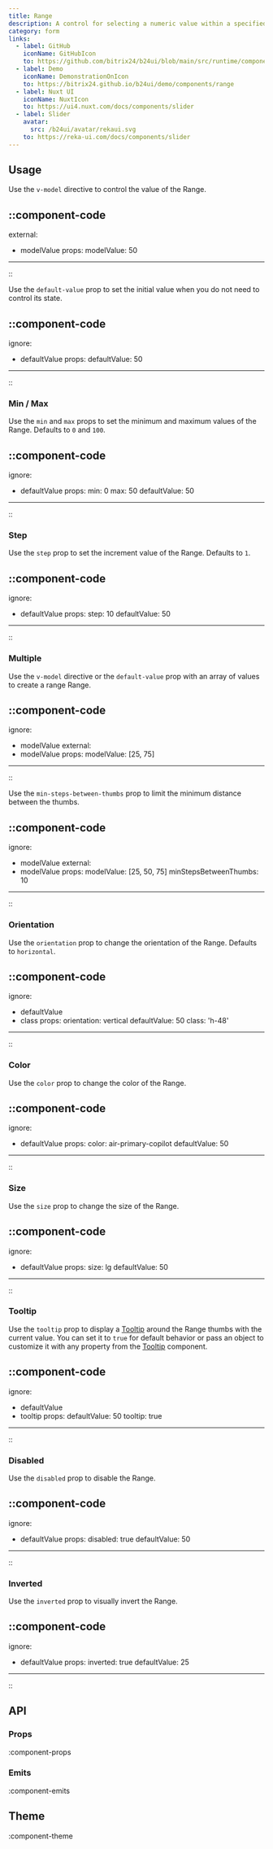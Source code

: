 ```yaml
---
title: Range
description: A control for selecting a numeric value within a specified range.
category: form
links:
  - label: GitHub
    iconName: GitHubIcon
    to: https://github.com/bitrix24/b24ui/blob/main/src/runtime/components/Range
  - label: Demo
    iconName: DemonstrationOnIcon
    to: https://bitrix24.github.io/b24ui/demo/components/range
  - label: Nuxt UI
    iconName: NuxtIcon
    to: https://ui4.nuxt.com/docs/components/slider
  - label: Slider
    avatar:
      src: /b24ui/avatar/rekaui.svg
    to: https://reka-ui.com/docs/components/slider
---
```


## Usage

Use the `v-model` directive to control the value of the Range.

::component-code
---
external:
  - modelValue
props:
  modelValue: 50
---
::

Use the `default-value` prop to set the initial value when you do not need to control its state.

::component-code
---
ignore:
  - defaultValue
props:
  defaultValue: 50
---
::

### Min / Max

Use the `min` and `max` props to set the minimum and maximum values of the Range. Defaults to `0` and `100`.

::component-code
---
ignore:
  - defaultValue
props:
  min: 0
  max: 50
  defaultValue: 50
---
::

### Step

Use the `step` prop to set the increment value of the Range. Defaults to `1`.

::component-code
---
ignore:
  - defaultValue
props:
  step: 10
  defaultValue: 50
---
::

### Multiple

Use the `v-model` directive or the `default-value` prop with an array of values to create a range Range.

::component-code
---
ignore:
  - modelValue
external:
  - modelValue
props:
  modelValue: [25, 75]
---
::

Use the `min-steps-between-thumbs` prop to limit the minimum distance between the thumbs.

::component-code
---
ignore:
  - modelValue
external:
  - modelValue
props:
  modelValue: [25, 50, 75]
  minStepsBetweenThumbs: 10
---
::

### Orientation

Use the `orientation` prop to change the orientation of the Range. Defaults to `horizontal`.

::component-code
---
ignore:
  - defaultValue
  - class
props:
  orientation: vertical
  defaultValue: 50
  class: 'h-48'
---
::

### Color

Use the `color` prop to change the color of the Range.

::component-code
---
ignore:
  - defaultValue
props:
  color: air-primary-copilot
  defaultValue: 50
---
::

### Size

Use the `size` prop to change the size of the Range.

::component-code
---
ignore:
  - defaultValue
props:
  size: lg
  defaultValue: 50
---
::

### Tooltip

Use the `tooltip` prop to display a [Tooltip](/docs/components/tooltip/) around the Range thumbs with the current value. You can set it to `true` for default behavior or pass an object to customize it with any property from the [Tooltip](/docs/components/tooltip/#props) component.

::component-code
---
ignore:
  - defaultValue
  - tooltip
props:
  defaultValue: 50
  tooltip: true
---
::

### Disabled

Use the `disabled` prop to disable the Range.

::component-code
---
ignore:
  - defaultValue
props:
  disabled: true
  defaultValue: 50
---
::

### Inverted

Use the `inverted` prop to visually invert the Range.

::component-code
---
ignore:
  - defaultValue
props:
  inverted: true
  defaultValue: 25
---
::

## API

### Props

:component-props

### Emits

:component-emits

## Theme

:component-theme

